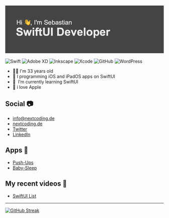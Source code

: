 ![ImageBanner](https://github.com/SebastianDev23/SebastianDev23/blob/main/header.png)

![Swift](https://img.shields.io/badge/swift-F54A2A?style=for-the-badge&logo=swift&logoColor=white)
![Adobe XD](https://img.shields.io/badge/Adobe%20XD-470137?style=for-the-badge&logo=Adobe%20XD&logoColor=#FF61F6)
![Inkscape](https://img.shields.io/badge/Inkscape-e0e0e0?style=for-the-badge&logo=inkscape&logoColor=080A13)
![Xcode](https://img.shields.io/badge/Xcode-007ACC?style=for-the-badge&logo=Xcode&logoColor=white)
![GitHub](https://img.shields.io/badge/github-%23121011.svg?style=for-the-badge&logo=github&logoColor=white)
![WordPress](https://img.shields.io/badge/WordPress-%23117AC9.svg?style=for-the-badge&logo=WordPress&logoColor=white)


- 👨‍💻 I'm 33 years old 
- 🧾 I programming iOS and iPadOS apps on SwiftUI 
- 🌱 &nbsp;I’m currently learning SwiftUI
- 🍏 i love Apple 


## Social 📷

- [info@nextcoding.de](mailto:info@nextcoding.de)
- [nextcoding.de](https://www.nextcoding.de)
- [Twitter](https://mobile.twitter.com/SebastianKL10)
- [LinkedIn](https://www.linkedin.com/in/sebastian-klösel-2b2195141/)

## Apps 📱

- [Push-Ups](https://apps.apple.com/de/app/pushups/id1547308735?l=en)
- [Baby-Sleep](https://apps.apple.com/de/app/baby-sounds-relax/id1552916873)


## My recent videos 🎥

- [SwiftUI List](https://www.youtube.com/watch?v=-lmVT4U_yDw&list=PLOTwPyf38btsmfvf58dHWJeqKBgER2AzX)



_______________________________________________________________________________________________________



[![GitHub Streak](http://github-readme-streak-stats.herokuapp.com?user=SebastianDev23&theme=github-dark&date_format=j%20M%5B%20Y%5D)](https://git.io/streak-stats)
